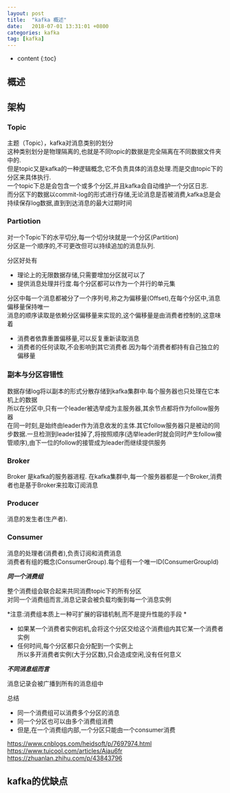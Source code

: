```yaml
---
layout: post
title:  "kafka 概述"
date:   2018-07-01 13:31:01 +0800
categories: kafka
tag: [kafka]
---
```


* content
{:toc}


##  概述  


##  架构   

### Topic  

主题（Topic），kafka对消息类别的划分  
这种类别划分是物理隔离的,也就是不同topic的数据是完全隔离在不同数据文件夹中的.  
但是topic又是kafka的一种逻辑概念,它不负责具体的消息处理.而是交由topic下的分区来具体执行.  
一个topic下总是会包含一个或多个分区,并且kafka会自动维护一个分区日志.  
而分区下的数据以commit-log的形式进行存储,无论消息是否被消费,kafka总是会持续保存log数据,直到到达消息的最大过期时间  

### Partiotion  

对一个Topic下的水平切分,每一个切分块就是一个分区(Partition)  
分区是一个顺序的,不可更改但可以持续追加的消息队列.  

分区好处有  
* 理论上的无限数据存储,只需要增加分区就可以了  
* 提供消息处理并行度.每个分区都可以作为一个并行的单元集  

分区中每一个消息都被分了一个序列号,称之为偏移量(Offset),在每个分区中,消息偏移量保持唯一  
消息的顺序读取是依赖分区偏移量来实现的,这个偏移量是由消费者控制的,这意味着  
* 消费者依靠重置偏移量,可以反复重新读取消息  
* 消费者的任何读取,不会影响到其它消费者.因为每个消费者都持有自己独立的偏移量

### 副本与分区容错性    

数据存储log将以副本的形式分散存储到kafka集群中.每个服务器也只处理在它本机上的数据   
所以在分区中,只有一个leader被选举成为主服务器,其余节点都将作为follow服务器  
在同一时刻,是始终由leader作为消息收发的主体.其它follow服务器只是被动的同步数据.一旦检测到leader挂掉了,将按照顺序(选举leader时就会同时产生follow接管顺序),由下一位的follow的接管成为leader而继续提供服务  


### Broker  

Broker 是kafka的服务器进程.
在kafka集群中,每一个服务器都是一个Broker,消费者也是基于Broker来拉取订阅消息  

### Producer  

消息的发生者(生产者).

### Consumer

消息的处理者(消费者),负责订阅和消费消息  
消费者有组的概念(ConsumerGroup).每个组有一个唯一ID(ConsumerGroupId)  

***同一个消费组***  

整个消费组会联合起来共同消费topic下的所有分区  
对同一个消费组而言,消息记录会被负载均衡到每一个消息实例

*注意:消费组本质上一种可扩展的容错机制,而不是提升性能的手段 *  
* 如果某一个消费者实例宕机,会将这个分区交给这个消费组内其它某一个消费者实例   
* 任何时间,每个分区都只会分配到一个实例上  
所以多开消费者实例(大于分区数),只会造成空闲,没有任何意义


***不同消息组而言***  

消息记录会被广播到所有的消息组中  

总结  
* 同一个消费组可以消费多个分区的消息  
* 同一个分区也可以由多个消费组消费  
* 但是,在一个消费组内部,一个分区只能由一个consumer消费  


https://www.cnblogs.com/heidsoft/p/7697974.html
https://www.tuicool.com/articles/Ajau6fr
https://zhuanlan.zhihu.com/p/43843796


## kafka的优缺点  

### 

